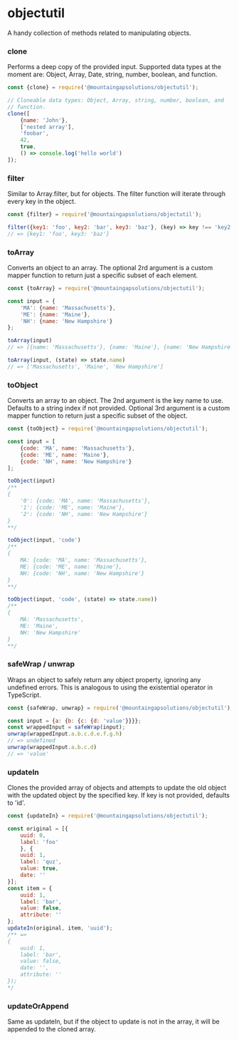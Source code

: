 # objectutil

A handy collection of methods related to manipulating objects.

### clone
Performs a deep copy of the provided input. Supported data types at the moment are: Object, Array, Date, string, number, boolean, and function.
```javascript
const {clone} = require('@mountaingapsolutions/objectutil');

// Cloneable data types: Object, Array, string, number, boolean, and
// function.
clone([
    {name: 'John'},
    ['nested array'],
    'foobar',
    42,
    true,
    () => console.log('hello world')
]);
```

### filter
Similar to Array.filter, but for objects. The filter function will iterate through every key in the object.
```javascript
const {filter} = require('@mountaingapsolutions/objectutil');

filter({key1: 'foo', key2: 'bar', key3: 'baz'}, (key) => key !== 'key2');
// => {key1: 'foo', key3: 'baz'}
```

### toArray
Converts an object to an array. The optional 2rd argument is a custom mapper function to return just a specific subset of each element.
```javascript
const {toArray} = require('@mountaingapsolutions/objectutil');

const input = {
    'MA': {name: 'Massachusetts'},
    'ME': {name: 'Maine'},
    'NH': {name: 'New Hampshire'}
};

toArray(input)
// => [{name: 'Massachusetts'}, {name: 'Maine'}, {name: 'New Hampshire'}]

toArray(input, (state) => state.name)
// => ['Massachusetts', 'Maine', 'New Hampshire']
```

### toObject
Converts an array to an object. The 2nd argument is the key name to use. Defaults to a string index if not provided. Optional 3rd argument is a custom mapper function to return just a specific subset of the object.
```javascript
const {toObject} = require('@mountaingapsolutions/objectutil');

const input = [
    {code: 'MA', name: 'Massachusetts'},
    {code: 'ME', name: 'Maine'},
    {code: 'NH', name: 'New Hampshire'}
];

toObject(input)
/**
{
    '0': {code: 'MA', name: 'Massachusetts'},
    '1': {code: 'ME', name: 'Maine'},
    '2': {code: 'NH', name: 'New Hampshire'}
}
**/

toObject(input, 'code')
/**
{
    MA: {code: 'MA', name: 'Massachusetts'},
    ME: {code: 'ME', name: 'Maine'},
    NH: {code: 'NH', name: 'New Hampshire'}
}
**/

toObject(input, 'code', (state) => state.name))
/**
{
    MA: 'Massachusetts',
    ME: 'Maine',
    NH: 'New Hampshire'
}
**/
```

### safeWrap / unwrap
Wraps an object to safely return any object property, ignoring any undefined errors. This is analogous to using the existential operator in TypeScript.
```javascript
const {safeWrap, unwrap} = require('@mountaingapsolutions/objectutil');

const input = {a: {b: {c: {d: 'value'}}}};
const wrappedInput = safeWrap(input);
unwrap(wrappedInput.a.b.c.d.e.f.g.h)
// => undefined
unwrap(wrappedInput.a.b.c.d)
// => 'value'

```

### updateIn
Clones the provided array of objects and attempts to update the old object with the updated object by the specified key. If key is not provided, defaults to 'id'.
```javascript
const {updateIn} = require('@mountaingapsolutions/objectutil');

const original = [{
    uuid: 0,
    label: 'foo'
    }, {
    uuid: 1,
    label: 'quz',
    value: true,
    date: ''
}];
const item = {
    uuid: 1,
    label: 'bar',
    value: false,
    attribute: ''
};
updateIn(original, item, 'uuid');
/** =>
{
    uuid: 1,
    label: 'bar',
    value: false,
    date: '',
    attribute: ''
});
*/
```

### updateOrAppend
Same as updateIn, but if the object to update is not in the array, it will be appended to the cloned array.

